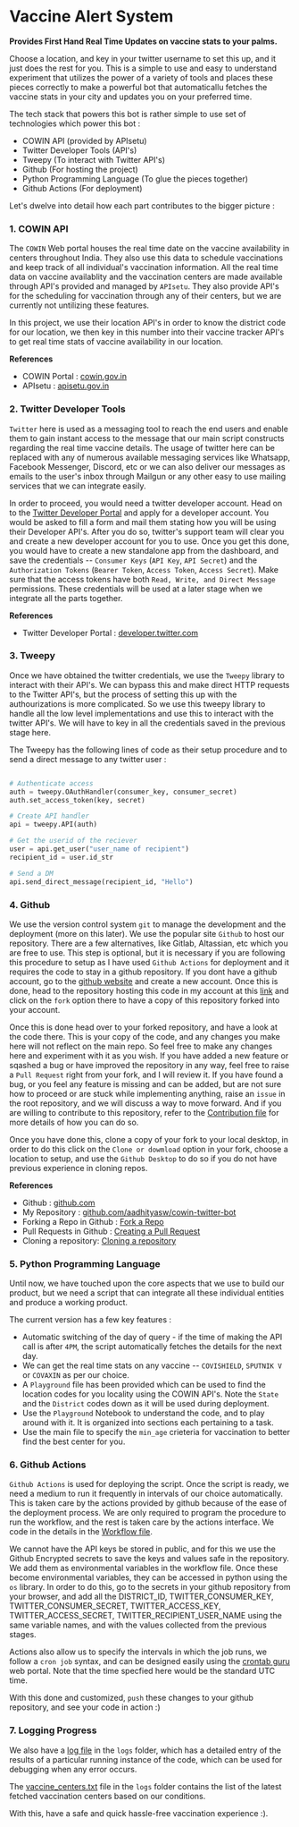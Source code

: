 # Vaccine Alert System

**Provides First Hand Real Time Updates on vaccine stats to your palms.**

Choose a location, and key in your twitter username to set this up, and it just does the rest for you. 
This is a simple to use and easy to understand experiment that utilizes the power of a variety of tools and places these pieces correctly to make a powerful bot that automaticallu fetches the vaccine stats in your city and updates you on your preferred time.

The tech stack that powers this bot is rather simple to use set of technologies which power this bot :
* COWIN API (provided by APIsetu)
* Twitter Developer Tools (API's)
* Tweepy (To interact with Twitter API's)
* Github (For hosting the project)
* Python Programming Language (To glue the pieces together)
* Github Actions (For deployment)

Let's dwelve into detail how each part contributes to the bigger picture :


### 1. COWIN API

The `COWIN` Web portal houses the real time date on the vaccine availability in centers throughout India. They also use this data to schedule vaccinations and keep track of all individual's vaccination information. All the real time data on vaccine availablity and the vaccination centers are made available through API's provided and managed by `APIsetu`. They also provide API's for the scheduling for vaccination through any of their centers, but we are currently not untilizing these features.

In this project, we use their location API's in order to know the district code for our location, we then key in this number into their vaccine tracker API's to get real time stats of vaccine availability in our location.

**References**
* COWIN Portal : [cowin.gov.in](https://www.cowin.gov.in)
* APIsetu : [apisetu.gov.in](https://apisetu.gov.in/public/api/cowin/cowin-public-v2)


### 2. Twitter Developer Tools

`Twitter` here is used as a messaging tool to reach the end users and enable them to gain instant access to the message that our main script constructs regarding the real time vaccine details. The usage of twitter here can be replaced with any of numerous available messaging services like Whatsapp, Facebook Messenger, Discord, etc or we can also deliver our messages as emails to the user's inbox through Mailgun or any other easy to use mailing services that we can integrate easily.

In order to proceed, you would need a twitter developer account. Head on to the [Twitter Developer Portal](https://developer.twitter.com/) and apply for a developer account. You would be asked to fill a form and mail them stating how you will be using their Developer API's. After you do so, twitter's support team will clear you and create a new developer account for you to use. Once you get this done, you would have to 
create a new standalone app from the dashboard, and save the credentials -- `Consumer Keys` (`API Key`, `API Secret`) and the `Authorization Tokens` (`Bearer Token`, `Access Token`, `Access Secret`). Make sure that the access tokens have both `Read, Write, and Direct Message` permissions. These credentials will be used at a later stage when we integrate all the parts together.

**References**
* Twitter Developer Portal : [developer.twitter.com](https://developer.twitter.com)


### 3. Tweepy

Once we have obtained the twitter credentials, we use the `Tweepy` library to interact with their API's. We can bypass this and make direct HTTP requests to the Twitter API's, but the process of setting this up with the authourizations is more complicated. So we use this tweepy library to handle all the low level implementations and use this to interact with the twitter API's. We will have to key in all the credentials saved in the previous stage here.

The Tweepy has the following lines of code as their setup procedure and to send a direct message to any twitter user :

```python

# Authenticate access
auth = tweepy.OAuthHandler(consumer_key, consumer_secret)
auth.set_access_token(key, secret)

# Create API handler
api = tweepy.API(auth)

# Get the userid of the reciever
user = api.get_user("user_name of recipient")
recipient_id = user.id_str

# Send a DM
api.send_direct_message(recipient_id, "Hello")

```


### 4. Github

We use the version control system `git` to manage the development and the deployment (more on this later). We use the popular site `Github` to host our repository. There are a few alternatives, like Gitlab, Altassian, etc which you are free to use. This step is optional, but it is necessary if you are following this procedure to setup as I have used `Github Actions` for deployment and it requires the code to stay in a github repository. If you dont have a github account, go to the [github website](https://github.com) and create a new account. Once this is done, head to the repository hosting this code in my account at this [link](https://github.com/aadhityasw/cowin-twitter-bot) and click on the `fork` option there to have a copy of this repository forked into your account.

Once this is done head over to your forked repository, and have a look at the code there. This is your copy of the code, and any changes you make here will not reflect on the main repo. So feel free to make any changes here and experiment with it as you wish. If you have added a new feature or sqashed a bug or have improved the repository in any way, feel free to raise a `Pull Request` right from your fork, and I will review it. If you have found a bug, or you feel any feature is missing and can be added, but are not sure how to proceed or are stuck while implementing anything, raise an `issue` in the root repository, and we will discuss a way to move forward. And if you are willing to contribute to this repository, refer to the [Contribution file](Contributing.md) for more details of how you can do so.

Once you have done this, clone a copy of your fork to your local desktop, in order to do this click on the `Clone or dowmload` option in your fork, choose a location to setup, and use the `Github Desktop` to do so if you do not have previous experience in cloning repos.

**References**
* Github : [github.com](https://github.com)
* My Repository : [github.com/aadhityasw/cowin-twitter-bot](https://github.com/aadhityasw/cowin-twitter-bot)
* Forking a Repo in Github : [Fork a Repo](https://docs.github.com/en/get-started/quickstart/fork-a-repo)
* Pull Requests in Github : [Creating a Pull Request](https://docs.github.com/en/github/collaborating-with-pull-requests/proposing-changes-to-your-work-with-pull-requests/creating-a-pull-request)
* Cloning a repository: [Cloning a repository](https://docs.github.com/en/github/creating-cloning-and-archiving-repositories/cloning-a-repository-from-github/cloning-a-repository)


### 5. Python Programming Language

Until now, we have touched upon the core aspects that we use to build our product, but we need a script that can integrate all these individual entities and produce a working product. 

The current version has a few key features :
* Automatic switching of the day of query - if the time of making the API call is after `4PM`, the script automatically fetches the details for the next day.
* We can get the real time stats on any vaccine -- `COVISHIELD`, `SPUTNIK V` or `COVAXIN` as per our choice.
* A `Playground` file has been provided which can be used to find the location codes for you locality using the COWIN API's. Note the `State` and the `District` codes down as it will be used during deployment.
* Use the `Playground` Notebook to understand the code, and to play around with it. It is organized into sections each pertaining to a task.
* Use the main file to specify the `min_age` crieteria for vaccination to better find the best center for you.


### 6. Github Actions

`Github Actions` is used for deploying the script. Once the script is ready, we need a medium to run it frequently in intervals of our choice automatically. This is taken care by the actions provided by github because of the ease of the deployment process. We are only required to program the procedure to run the workflow, and the rest is taken care by the actions interface. We code in the details in the [Workflow file](./.github/workflows/get-vaccine-centers.yml).

We cannot have the API keys be stored in public, and for this we use the Github Encrypted secrets to save the keys and values safe in the repository. We add them as environmental variables in the workflow file. Once these become environmental variables, they can be accessed in python using the `os` library. In order to do this, go to the secrets in your github repository from your browser, and add all the DISTRICT_ID, TWITTER_CONSUMER_KEY, TWITTER_CONSUMER_SECRET, TWITTER_ACCESS_KEY, TWITTER_ACCESS_SECRET, TWITTER_RECIPIENT_USER_NAME using the same variable names, and with the values collected from the previous stages.

Actions also allow us to specify the intervals in which the job runs, we follow a `cron job` syntax, and can be designed easily using the [crontab guru](https://crontab.guru) web portal. Note that the time specfied here would be the standard UTC time.

With this done and customized, `push` these changes to your github repository, and see your code in action :)


### 7. Logging Progress

We also have a [log file](./logs/status.log) in the `logs` folder, which has a detailed entry of the results of a particular running instance of the code, which can be used for debugging when any error occurs.

The [vaccine_centers.txt](./logs/vaccine_centers.txt) file in the `logs` folder contains the list of the latest fetched vaccination centers based on our conditions.



With this, have a safe and quick hassle-free vaccination experience :).
